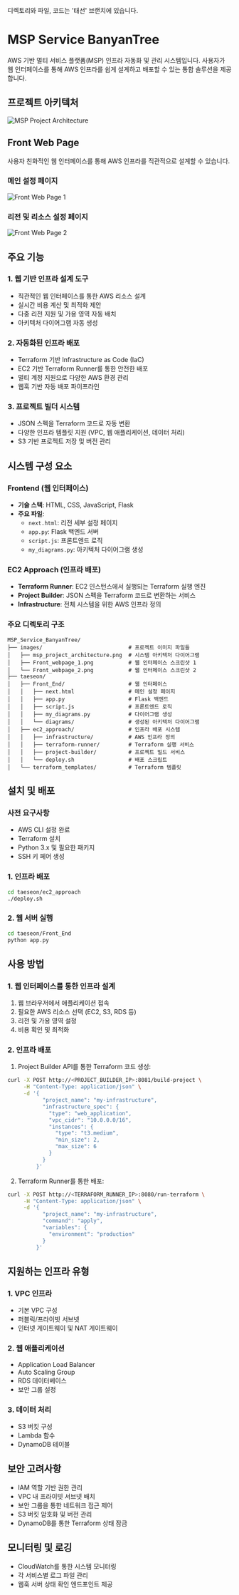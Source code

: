 
디렉토리와 파일, 코드는 '태선' 브랜치에 있습니다.

# MSP Service BanyanTree

AWS 기반 멀티 서비스 플랫폼(MSP) 인프라 자동화 및 관리 시스템입니다. 사용자가 웹 인터페이스를 통해 AWS 인프라를 쉽게 설계하고 배포할 수 있는 통합 솔루션을 제공합니다.

## 프로젝트 아키텍처

![MSP Project Architecture](images/msp_project_architecture.png)

## Front Web Page

사용자 친화적인 웹 인터페이스를 통해 AWS 인프라를 직관적으로 설계할 수 있습니다.

### 메인 설정 페이지
![Front Web Page 1](images/Front_webpage_1.png)

### 리전 및 리소스 설정 페이지
![Front Web Page 2](images/Front_webpage_2.png)

## 주요 기능

### 1. 웹 기반 인프라 설계 도구
- 직관적인 웹 인터페이스를 통한 AWS 리소스 설계
- 실시간 비용 계산 및 최적화 제안
- 다중 리전 지원 및 가용 영역 자동 배치
- 아키텍처 다이어그램 자동 생성

### 2. 자동화된 인프라 배포
- Terraform 기반 Infrastructure as Code (IaC)
- EC2 기반 Terraform Runner를 통한 안전한 배포
- 멀티 계정 지원으로 다양한 AWS 환경 관리
- 웹훅 기반 자동 배포 파이프라인

### 3. 프로젝트 빌더 시스템
- JSON 스펙을 Terraform 코드로 자동 변환
- 다양한 인프라 템플릿 지원 (VPC, 웹 애플리케이션, 데이터 처리)
- S3 기반 프로젝트 저장 및 버전 관리

## 시스템 구성 요소

### Frontend (웹 인터페이스)
- **기술 스택**: HTML, CSS, JavaScript, Flask
- **주요 파일**:
  - `next.html`: 리전 세부 설정 페이지
  - `app.py`: Flask 백엔드 서버
  - `script.js`: 프론트엔드 로직
  - `my_diagrams.py`: 아키텍처 다이어그램 생성

### EC2 Approach (인프라 배포)
- **Terraform Runner**: EC2 인스턴스에서 실행되는 Terraform 실행 엔진
- **Project Builder**: JSON 스펙을 Terraform 코드로 변환하는 서비스
- **Infrastructure**: 전체 시스템을 위한 AWS 인프라 정의

### 주요 디렉토리 구조
```
MSP_Service_BanyanTree/
├── images/                           # 프로젝트 이미지 파일들
│   ├── msp_project_architecture.png  # 시스템 아키텍처 다이어그램
│   ├── Front_webpage_1.png           # 웹 인터페이스 스크린샷 1
│   └── Front_webpage_2.png           # 웹 인터페이스 스크린샷 2
├── taeseon/
│   ├── Front_End/                    # 웹 인터페이스
│   │   ├── next.html                 # 메인 설정 페이지
│   │   ├── app.py                    # Flask 백엔드
│   │   ├── script.js                 # 프론트엔드 로직
│   │   ├── my_diagrams.py            # 다이어그램 생성
│   │   └── diagrams/                 # 생성된 아키텍처 다이어그램
│   ├── ec2_approach/                 # 인프라 배포 시스템
│   │   ├── infrastructure/           # AWS 인프라 정의
│   │   ├── terraform-runner/         # Terraform 실행 서비스
│   │   ├── project-builder/          # 프로젝트 빌드 서비스
│   │   └── deploy.sh                 # 배포 스크립트
│   └── terraform_templates/          # Terraform 템플릿
```

## 설치 및 배포

### 사전 요구사항
- AWS CLI 설정 완료
- Terraform 설치
- Python 3.x 및 필요한 패키지
- SSH 키 페어 생성

### 1. 인프라 배포
```bash
cd taeseon/ec2_approach
./deploy.sh
```

### 2. 웹 서버 실행
```bash
cd taeseon/Front_End
python app.py
```

## 사용 방법

### 1. 웹 인터페이스를 통한 인프라 설계
1. 웹 브라우저에서 애플리케이션 접속
2. 필요한 AWS 리소스 선택 (EC2, S3, RDS 등)
3. 리전 및 가용 영역 설정
4. 비용 확인 및 최적화

### 2. 인프라 배포
1. Project Builder API를 통한 Terraform 코드 생성:
```bash
curl -X POST http://<PROJECT_BUILDER_IP>:8081/build-project \
     -H "Content-Type: application/json" \
     -d '{
           "project_name": "my-infrastructure",
           "infrastructure_spec": {
             "type": "web_application",
             "vpc_cidr": "10.0.0.0/16",
             "instances": {
               "type": "t3.medium",
               "min_size": 2,
               "max_size": 6
             }
           }
         }'
```

2. Terraform Runner를 통한 배포:
```bash
curl -X POST http://<TERRAFORM_RUNNER_IP>:8080/run-terraform \
     -H "Content-Type: application/json" \
     -d '{
           "project_name": "my-infrastructure",
           "command": "apply",
           "variables": {
             "environment": "production"
           }
         }'
```

## 지원하는 인프라 유형

### 1. VPC 인프라
- 기본 VPC 구성
- 퍼블릭/프라이빗 서브넷
- 인터넷 게이트웨이 및 NAT 게이트웨이

### 2. 웹 애플리케이션
- Application Load Balancer
- Auto Scaling Group
- RDS 데이터베이스
- 보안 그룹 설정

### 3. 데이터 처리
- S3 버킷 구성
- Lambda 함수
- DynamoDB 테이블

## 보안 고려사항

- IAM 역할 기반 권한 관리
- VPC 내 프라이빗 서브넷 배치
- 보안 그룹을 통한 네트워크 접근 제어
- S3 버킷 암호화 및 버전 관리
- DynamoDB를 통한 Terraform 상태 잠금

## 모니터링 및 로깅

- CloudWatch를 통한 시스템 모니터링
- 각 서비스별 로그 파일 관리
- 웹훅 서버 상태 확인 엔드포인트 제공
